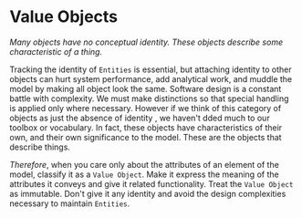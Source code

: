 # Value Objects

*Many objects have no conceptual identity. These objects describe some characteristic of a thing.*

Tracking the identity of `Entities` is essential, but attaching identity to other objects can hurt system performance, add analytical work, and muddle the model by making all object look the same. Software design is a constant battle with complexity. We must make distinctions so that special handling is applied only where necessary.
However if we think of this category of objects as just the absence of identity , we haven't dded much to our toolbox or vocabulary. In fact, these objects have characteristics of their own, and their own significance to the model. These are the objects that describe things.

*Therefore*, when you care only about the attributes of an element of the model, classify it as a `Value Object`. Make it express the meaning of the attributes it conveys and give it related functionality. Treat the `Value Object` as immutable. Don't give it any identity and avoid the design complexities necessary to maintain `Entities`.
